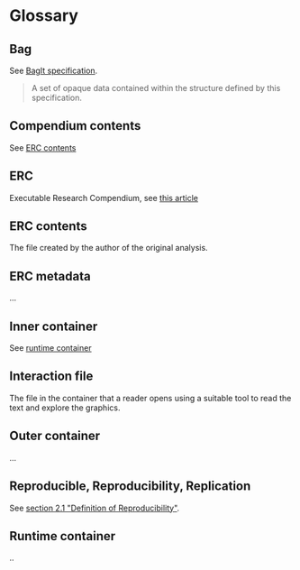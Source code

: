 # Glossary

## Bag

See [BagIt specification](https://tools.ietf.org/html/draft-kunze-bagit).

> A set of opaque data contained within the structure defined by this specification.

## Compendium contents

See [ERC contents](#erc-contents)

## ERC

Executable Research Compendium, see [this article](https://doi.org/10.1045/january2017-nuest)

## ERC contents

The file created by the author of the original analysis.

## ERC metadata

...

## Inner container

See [runtime container](#runtime-container)

## Interaction file

The file in the container that a reader opens using a suitable tool to read the text and explore the graphics.

## Outer container

...

## Reproducible, Reproducibility, Replication

See [section 2.1 "Definition of Reproducibility"](https://doi.org/10.1045/january2017-nuest).

## Runtime container

..
